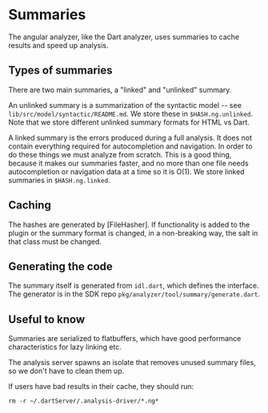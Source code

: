 # Summaries

The angular analyzer, like the Dart analyzer, uses summaries to cache results
and speed up analysis.

## Types of summaries

There are two main summaries, a "linked" and "unlinked" summary.

An unlinked summary is a summarization of the syntactic model -- see
`lib/src/model/syntactic/README.md`. We store these in `$HASH.ng.unlinked`. Note
that we store different unlinked summary formats for HTML vs Dart.

A linked summary is the errors produced during a full analysis. It does not
contain everything required for autocompletion and navigation. In order to
do these things we must analyze from scratch. This is a good thing, because it
makes our summaries faster, and no more than one file needs autocompletion or
navigation data at a time so it is O(1). We store linked summaries in
`$HASH.ng.linked`.

## Caching

The hashes are generated by [FileHasher]. If functionality is added to the
plugin or the summary format is changed, in a non-breaking way, the salt in that
class must be changed.

## Generating the code

The summary itself is generated from `idl.dart`, which defines the interface.
The generator is in the SDK repo `pkg/analyzer/tool/summary/generate.dart`.

## Useful to know

Summaries are serialized to flatbuffers, which have good performance
characteristics for lazy linking etc.

The analysis server spawns an isolate that removes unused summary files, so we
don't have to clean them up.

If users have bad results in their cache, they should run:

```
rm -r ~/.dartServer/.analysis-driver/*.ng*
```
